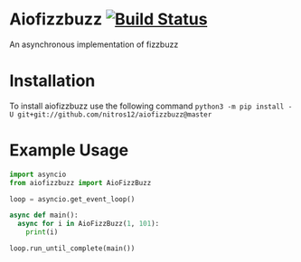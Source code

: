 # Aiofizzbuzz [![Build Status](https://travis-ci.org/nitros12/aiofizzbuzz.svg?branch=master)](https://travis-ci.org/nitros12/aiofizzbuzz)
An asynchronous implementation of fizzbuzz

# Installation
To install aiofizzbuzz use the following command
`python3 -m pip install -U git+git://github.com/nitros12/aiofizzbuzz@master`

# Example Usage
```python
import asyncio
from aiofizzbuzz import AioFizzBuzz

loop = asyncio.get_event_loop()

async def main():
  async for i in AioFizzBuzz(1, 101):
    print(i)

loop.run_until_complete(main())
```
